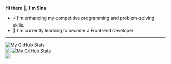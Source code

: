 **Hi there 👋, I'm Sina**

- ⚡ I'm enhancing my competitive programming and problem-solving skills.
- 🌱 I'm currently learning to become a Front-end developer
---

<a href="https://github.com/SLFatemi#gh-dark-mode-only">
  <img src="https://github-readme-stats.vercel.app/api?username=SLFatemi&theme=material-palenight&show_icons=true&changee_me&hide_border=true&count_private=true#gh-dark-mode-only" alt="My GitHub Stats" />
  <br>
  <img src="https://github-readme-stats.vercel.app/api/top-langs/?username=SLFatemi&changee_me&theme=material-palenight&count_private=true&hide_border=true&layout=compact#gh-dark-mode-only"/>
</a>
<a href="https://github.com/SLFatemi#gh-light-mode-only">
  <img src="https://github-readme-stats.vercel.app/api?username=SLFatemi&changee_me&count_private=true&show_icons=true#gh-light-mode-only" alt="My GitHub Stats" />
  <br>
  <img src="https://github-readme-stats.vercel.app/api/top-langs/?username=SLFatemi&changee_me&layout=compact&count_private=true#gh-light-mode-only"/>
</a>
<!--
**SLFatemi/SLFatemi** is a ✨ _special_ ✨ repository because its `README.md` (this file) appears on your GitHub profile.

Here are some ideas to get you started:

-  ...
- 🌱 I’m currently learning ...
- 👯 I’m looking to collaborate on ...
- 🤔 I’m looking for help with ...
- 💬 Ask me about ...
- 📫 How to reach me: ...
- 😄 Pronouns: ...
- ⚡ Fun fact: ...
-->
